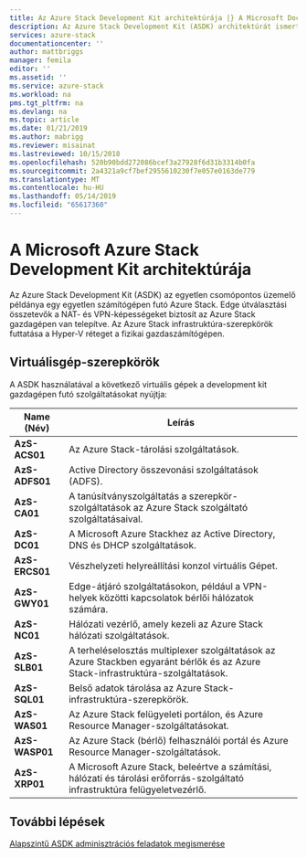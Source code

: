 ```yaml
---
title: Az Azure Stack Development Kit architektúrája |} A Microsoft Docs
description: Az Azure Stack Development Kit (ASDK) architektúrát ismerteti.
services: azure-stack
documentationcenter: ''
author: mattbriggs
manager: femila
editor: ''
ms.assetid: ''
ms.service: azure-stack
ms.workload: na
pms.tgt_pltfrm: na
ms.devlang: na
ms.topic: article
ms.date: 01/21/2019
ms.author: mabrigg
ms.reviewer: misainat
ms.lastreviewed: 10/15/2018
ms.openlocfilehash: 520b90bdd272086bcef3a27928f6d31b3314b0fa
ms.sourcegitcommit: 2a4321a9cf7bef2955610230f7e057e0163de779
ms.translationtype: MT
ms.contentlocale: hu-HU
ms.lasthandoff: 05/14/2019
ms.locfileid: "65617360"
---
```

# <a name="microsoft-azure-stack-development-kit-architecture"></a>A Microsoft Azure Stack Development Kit architektúrája
Az Azure Stack Development Kit (ASDK) az egyetlen csomópontos üzemelő példánya egy egyetlen számítógépen futó Azure Stack. Edge útválasztási összetevők a NAT- és VPN-képességeket biztosít az Azure Stack gazdagépen van telepítve. Az Azure Stack infrastruktúra-szerepkörök futtatása a Hyper-V réteget a fizikai gazdaszámítógépen.


## <a name="virtual-machine-roles"></a>Virtuálisgép-szerepkörök
A ASDK használatával a következő virtuális gépek a development kit gazdagépen futó szolgáltatásokat nyújtja:

| Name (Név) | Leírás |
| ----- | ----- |
| **AzS-ACS01** | Az Azure Stack-tárolási szolgáltatások.|
| **AzS-ADFS01** | Active Directory összevonási szolgáltatások (ADFS).  |
| **AzS-CA01** | A tanúsítványszolgáltatás a szerepkör-szolgáltatások az Azure Stack szolgáltató szolgáltatásaival.|
| **AzS-DC01** | A Microsoft Azure Stackhez az Active Directory, DNS és DHCP szolgáltatások.|
| **AzS-ERCS01** | Vészhelyzeti helyreállítási konzol virtuális Gépet. |
| **AzS-GWY01** | Edge-átjáró szolgáltatásokon, például a VPN-helyek közötti kapcsolatok bérlői hálózatok számára.|
| **AzS-NC01** | Hálózati vezérlő, amely kezeli az Azure Stack hálózati szolgáltatások.  |
| **AzS-SLB01** | A terheléselosztás multiplexer szolgáltatások az Azure Stackben egyaránt bérlők és az Azure Stack-infrastruktúra-szolgáltatások.  |
| **AzS-SQL01** | Belső adatok tárolása az Azure Stack-infrastruktúra-szerepkörök.  |
| **AzS-WAS01** | Az Azure Stack felügyeleti portálon, és Azure Resource Manager-szolgáltatásokat.|
| **AzS-WASP01**| Az Azure Stack (bérlő) felhasználói portál és Azure Resource Manager-szolgáltatások.|
| **AzS-XRP01** | A Microsoft Azure Stack, beleértve a számítási, hálózati és tárolási erőforrás-szolgáltató infrastruktúra felügyeletvezérlő.|


## <a name="next-steps"></a>További lépések
[Alapszintű ASDK adminisztrációs feladatok megismerése](asdk-admin-basics.md)
